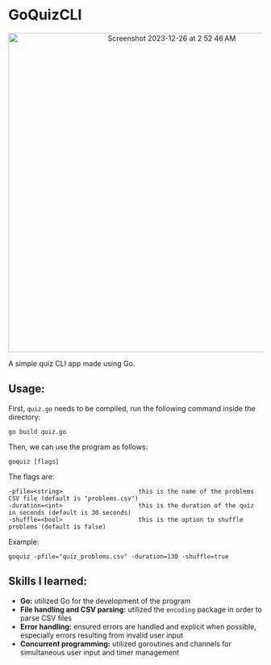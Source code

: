 # GoQuizCLI
<p align="center">
  <img style="text-align: center;" width="632" alt="Screenshot 2023-12-26 at 2 52 46 AM" src="https://github.com/esslam-ashour/GoQuizCLI/assets/61587419/9710f1c8-5764-4e64-a9db-d9e831586b3b">
</p>

A simple quiz CLI app made using Go.

## Usage:

First, `quiz.go` needs to be compiled, run the following command inside the directory:

    go build quiz.go
    
Then, we can use the program as follows:

    goquiz [flags]

The flags are:

    -pfile=<string>                     this is the name of the problems CSV file (default is "problems.csv")
    -duration=<int>                     this is the duration of the quiz in seconds (default is 30 seconds)
    -shuffle=<bool>                     this is the option to shuffle problems (default is false)

Example:

    goquiz -pfile="quiz_problems.csv" -duration=130 -shuffle=true
      

## Skills I learned:
* **Go:** utilized Go for the development of the program
* **File handling and CSV parsing:** utilized the `encoding` package in order to parse CSV files
* **Error handling:** ensured errors are handled and explicit when possible, especially errors resulting from invalid user input
* **Concurrent programming:** utilized goroutines and channels for simultaneous user input and timer management

